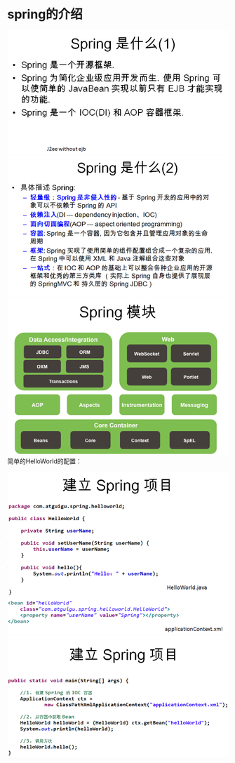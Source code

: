 # spring的介绍

![](/assets/spring-1-1.png)![](/assets/spring-1-2.png)![](/assets/spirng-1-3.png)简单的HelloWorld的配置：

![](/assets/spring-1-3.png)![](/assets/spring-1-6.png)



